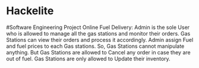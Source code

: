 # Hackelite
#Software Engineering Project
Online Fuel Delivery: Admin is the sole User who is allowed to manage all the gas stations and monitor their orders. Gas Stations can view their orders and process it accordingly. Admin assign Fuel and fuel prices to each Gas stations. So, Gas Stations cannot manipulate anything. But Gas Stations are allowed to Cancel any order in case they are out of fuel. Gas Stations are only allowed to Update their inventory.
